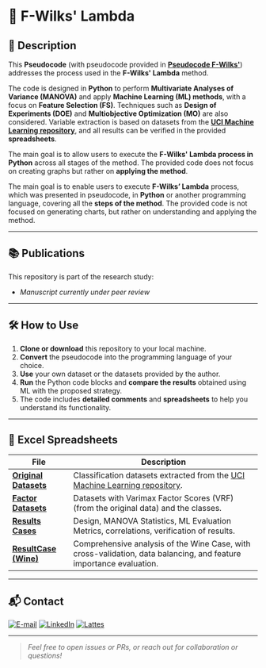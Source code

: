 # 🤖 F-Wilks' Lambda

## 📝 Description

This **Pseudocode** (with pseudocode provided in [**Pseudocode F-Wilks'**](PseudocodeFWilks.md)) addresses the process used in the **F-Wilks' Lambda** method.

The code is designed in **Python** to perform **Multivariate Analyses of Variance (MANOVA)** and apply **Machine Learning (ML) methods**, with a focus on **Feature Selection (FS)**. Techniques such as **Design of Experiments (DOE)** and **Multiobjective Optimization (MO)** are also considered. Variable extraction is based on datasets from the [**UCI Machine Learning repository**](https://archive.ics.uci.edu/), and all results can be verified in the provided **spreadsheets**.

The main goal is to allow users to execute the **F-Wilks' Lambda process in Python** across all stages of the method. The provided code does not focus on creating graphs but rather on **applying the method**.

The main goal is to enable users to execute **F-Wilks’ Lambda** process, which was presented in pseudocode, in **Python** or another programming language, covering all the **steps of the method**. The provided code is not focused on generating charts, but rather on understanding and applying the method.

---

## 📚 Publications

This repository is part of the research study:

-  *Manuscript currently under peer review*

---

## 🛠️ How to Use

1. **Clone or download** this repository to your local machine.  
2. **Convert** the pseudocode into the programming language of your choice.  
3. **Use** your own dataset or the datasets provided by the author.  
4. **Run** the Python code blocks and **compare the results** obtained using ML with the proposed strategy.  
5. The code includes **detailed comments** and **spreadsheets** to help you understand its functionality.

---

## 📁 Excel Spreadsheets

| File | Description |
|------|-------------|
| [**Original Datasets**](Original_Datasets.xlsx) | Classification datasets extracted from the [UCI Machine Learning repository](https://archive.ics.uci.edu/). |
| [**Factor Datasets**](Factor_Datasets.xlsx) | Datasets with Varimax Factor Scores (VRF) (from the original data) and the classes. |
| [**Results Cases**](Results_Cases.xlsx) | Design, MANOVA Statistics, ML Evaluation Metrics, correlations, verification of results. |
| [**ResultCase (Wine)**](Result_Case_Wine_Complete.xlsx) | Comprehensive analysis of the Wine Case, with cross-validation, data balancing, and feature importance evaluation. |

---

## 📬 Contact

<a href="mailto:matheusc_pereira@hotmail.com"><img src="https://img.shields.io/badge/E--mail-0078D4?style=for-the-badge&logo=microsoft-outlook&logoColor=white" alt="E-mail"/></a>
<a href="https://www.linkedin.com/in/matheuscostapereira/"><img src="https://img.shields.io/badge/LinkedIn-0A66C2?style=for-the-badge&logo=linkedin&logoColor=white" alt="LinkedIn"/></a>
<a href="https://lattes.cnpq.br/7025666927284220"><img src="https://img.shields.io/badge/Lattes-4169E1?style=for-the-badge&logoColor=white" alt="Lattes"/></a>

---

> _Feel free to open issues or PRs, or reach out for collaboration or questions!_
